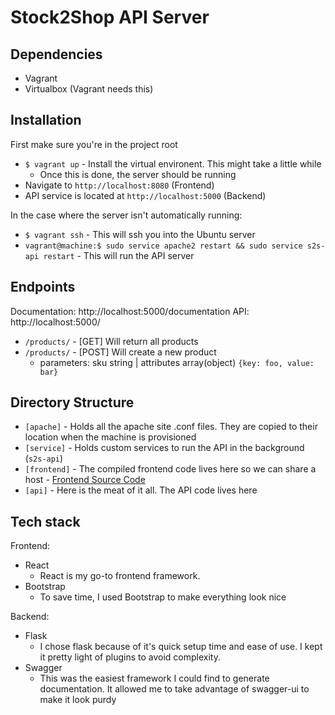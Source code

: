 # Stock2Shop API Server

## Dependencies
- Vagrant
- Virtualbox (Vagrant needs this)

## Installation
First make sure you're in the project root

- `$ vagrant up` - Install the virtual environent. This might take a little while
  - Once this is done, the server should be running
- Navigate to `http://localhost:8080` (Frontend)
- API service is located at `http://localhost:5000` (Backend)

In the case where the server isn't automatically running:
- `$ vagrant ssh` - This will ssh you into the Ubuntu server
- `vagrant@machine:$ sudo service apache2 restart && sudo service s2s-api restart` - This will run the API server

## Endpoints
Documentation: http://localhost:5000/documentation
API: http://localhost:5000/

- `/products/` - [GET] Will return all products
- `/products/` - [POST] Will create a new product
  - parameters: sku string | attributes array(object) `{key: foo, value: bar}`

## Directory Structure
- `[apache]` - Holds all the apache site .conf files. They are copied to their location when the machine is provisioned
- `[service]` - Holds custom services to run the API in the background (`s2s-api`)
- `[frontend]` - The compiled frontend code lives here so we can share a host - [Frontend Source Code](https://github.com/RodRitter/S2S-Frontend)
- `[api]` - Here is the meat of it all. The API code lives here

## Tech stack
Frontend:
- React
  - React is my go-to frontend framework.
- Bootstrap
  - To save time, I used Bootstrap to make everything look nice

Backend:
- Flask
  - I chose flask because of it's quick setup time and ease of use. I kept it pretty light of plugins to avoid complexity.
- Swagger
  - This was the easiest framework I could find to generate documentation. It allowed me to take advantage of swagger-ui to make it look purdy
  
